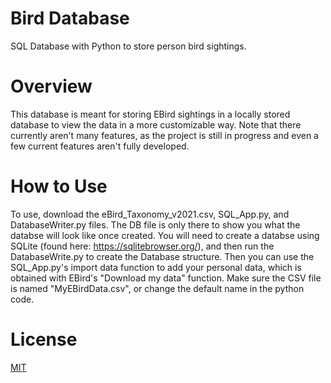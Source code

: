 # Bird Database
SQL Database with Python to store person bird sightings.

# Overview
This database is meant for storing EBird sightings in a locally stored database to view
the data in a more customizable way. Note that there currently aren't many features,
as the project is still in progress and even a few current features aren't fully
developed. 

# How to Use
To use, download the eBird_Taxonomy_v2021.csv, SQL_App.py, and DatabaseWriter.py files. The DB
file is only there to show you what the databse will look like once created. You will need to create 
a databse using SQLite (found here: https://sqlitebrowser.org/), and then run the DatabaseWrite.py to
create the Database structure. Then you can use the SQL_App.py's import data function to add your personal
data, which is obtained with EBird's "Download my data" function. Make sure the CSV file is named 
"MyEBirdData.csv", or change the default name in the python code. 

# License
[MIT](https://choosealicense.com/licenses/mit/)
